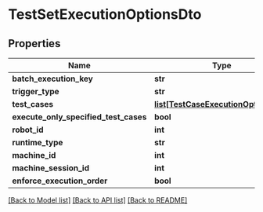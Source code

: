 # TestSetExecutionOptionsDto

## Properties
Name | Type | Description | Notes
------------ | ------------- | ------------- | -------------
**batch_execution_key** | **str** |  | [optional] 
**trigger_type** | **str** |  | [optional] 
**test_cases** | [**list[TestCaseExecutionOptionsDto]**](TestCaseExecutionOptionsDto.md) |  | [optional] 
**execute_only_specified_test_cases** | **bool** |  | [optional] 
**robot_id** | **int** |  | [optional] 
**runtime_type** | **str** |  | [optional] 
**machine_id** | **int** |  | [optional] 
**machine_session_id** | **int** |  | [optional] 
**enforce_execution_order** | **bool** |  | [optional] 

[[Back to Model list]](../README.md#documentation-for-models) [[Back to API list]](../README.md#documentation-for-api-endpoints) [[Back to README]](../README.md)


